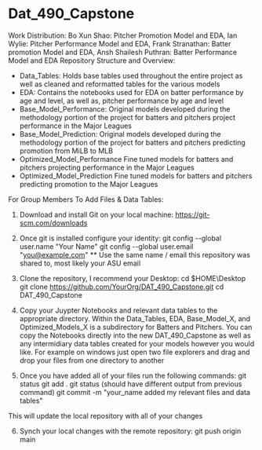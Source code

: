 # Dat_490_Capstone
Work Distribution:
Bo Xun Shao: Pitcher Promotion Model and EDA, Ian Wylie: Pitcher Performance Model and EDA, Frank Stranathan: Batter promotion Model and EDA, Ansh Shailesh Puthran: Batter Performance Model and EDA
Repository Structure and Overview:
- Data_Tables:
Holds base tables used throughout the entire project as well as cleaned and reformatted tables for the various models
- EDA:
Contains the notebooks used for EDA on batter performance by age and level, as well as, pitcher performance by age and level
- Base_Model_Performance:
Original models developed during the methodology portion of the project for batters and pitchers project performance in the Major Leagues
- Base_Model_Prediction:
Original models developed during the methodology portion of the project for batters and pitchers predicting promotion from MiLB to MLB
- Optimized_Model_Performance
Fine tuned models for batters and pitchers projecting performance in the Major Leagues
- Optimized_Model_Prediction
Fine tuned models for batters and pitchers predicting promotion to the Major Leagues

For Group Members To Add Files & Data Tables:
1. Download and install Git on your local machine: https://git-scm.com/downloads

2. Once git is installed configure your identity:
git config --global user.name "Your Name"
git config --global user.email "you@example.com"
** Use the same name / email this repository was shared to, most likely your ASU email

3. Clone the repository, I recommend your Desktop:
cd $HOME\Desktop
git clone https://github.com/YourOrg/DAT_490_Capstone.git
cd DAT_490_Capstone

4. Copy your Juypter Notebooks and relevant data tables to the appropriate directory. Within the Data_Tables, EDA, Base_Model_X, and Optimized_Models_X is a subdirectory for Batters and Pitchers. You can copy the Notebooks directly into the new DAT_490_Capstone as well as any intermidiary data tables created for your models however you would like. For example on windows just open two file explorers and drag and drop your files from one directory to another

5. Once you have added all of your files run the following commands:
git status
git add .
git status (should have different output from previous command)
git commit -m "your_name added my relevant files and data tables"

This will update the local repository with all of your changes

6. Synch your local changes with the remote repository:
git push origin main


